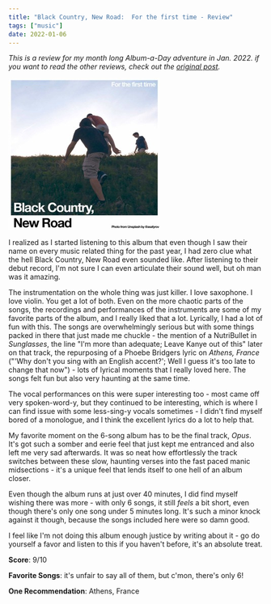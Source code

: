 ```yaml
---
title: "Black Country, New Road:  For the first time - Review"
tags: ["music"]
date: 2022-01-06
---
```

_This is a review for my month long Album-a-Day adventure in Jan. 2022.
if you want to read the other reviews, check out the
[original post](/posts/album-a-day-jan-2022-intro/)._

![album cover for Black Country, New Road: For the first time](/images/bcnr-ftft-300.jpg)

I realized as I started listening to this album that even though I saw their name
on every music related thing for the past year, I had zero clue what the hell
Black Country, New Road even sounded like. After listening to their debut record,
I'm not sure I can even articulate their sound well, but oh man was it amazing.

The instrumentation on the whole thing was just killer. I love saxophone. I love
violin. You get a lot of both. Even on the more chaotic parts of the songs, the
recordings and performances of the instruments are some of my favorite parts of
the album, and I really liked that a lot. Lyrically, I had a lot of fun with this.
The songs are overwhelmingly serious but with some things packed in there that just
made me chuckle - the mention of a NutriBullet in _Sunglasses_, the line "I'm more
than adequate; Leave Kanye out of this" later on that track, the repurposing of
a Phoebe Bridgers lyric on _Athens, France_ ("'Why don't you sing with an English accent?';
Well I guess it's too late to change that now") - lots of lyrical moments that I
really loved here. The songs felt fun but also very haunting at the same time.

The vocal performances on this were super interesting too - most came off very
spoken-word-y, but they continued to be interesting, which is where I can find
issue with some less-sing-y vocals sometimes - I didn't find myself bored of a
monologue, and I think the excellent lyrics do a lot to help that.

My favorite moment on the 6-song album has to be the final track, _Opus_. It's
got such a somber and eerie feel that just kept me entranced and also left me
very sad afterwards. It was so neat how effortlessly the track switches between
these slow, haunting verses into the fast paced manic midsections - it's a unique
feel that lends itself to one hell of an album closer.

Even though the album runs at just over 40 minutes, I did find myself wishing there
was more - with only 6 songs, it still _feels_ a bit short, even though there's only
one song under 5 minutes long. It's such a minor knock against it though, because
the songs included here were so damn good.

I feel like I'm not doing this album enough justice by writing about it - go do
yourself a favor and listen to this if you haven't before, it's an absolute treat.

**Score**: 9/10

**Favorite Songs**: it's unfair to say all of them, but c'mon, there's only 6!

**One Recommendation**: Athens, France
